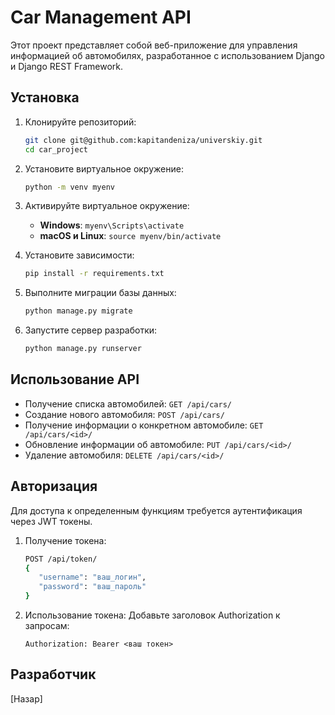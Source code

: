 
# Car Management API

Этот проект представляет собой веб-приложение для управления информацией об автомобилях, разработанное с использованием Django и Django REST Framework.

## Установка

1. Клонируйте репозиторий:
   ```bash
   git clone git@github.com:kapitandeniza/universkiy.git
   cd car_project
   ```

2. Установите виртуальное окружение:
   ```bash
   python -m venv myenv
   ```

3. Активируйте виртуальное окружение:
   - **Windows**: `myenv\Scripts\activate`
   - **macOS и Linux**: `source myenv/bin/activate`

4. Установите зависимости:
   ```bash
   pip install -r requirements.txt
   ```

5. Выполните миграции базы данных:
   ```bash
   python manage.py migrate
   ```

6. Запустите сервер разработки:
   ```bash
   python manage.py runserver
   ```

## Использование API

- Получение списка автомобилей: `GET /api/cars/`
- Создание нового автомобиля: `POST /api/cars/`
- Получение информации о конкретном автомобиле: `GET /api/cars/<id>/`
- Обновление информации об автомобиле: `PUT /api/cars/<id>/`
- Удаление автомобиля: `DELETE /api/cars/<id>/`

## Авторизация

Для доступа к определенным функциям требуется аутентификация через JWT токены.

1. Получение токена:
   ```bash
   POST /api/token/
   {
      "username": "ваш_логин",
      "password": "ваш_пароль"
   }
   ```

2. Использование токена:
   Добавьте заголовок Authorization к запросам:
   ```
   Authorization: Bearer <ваш токен>
   ```

## Разработчик

[Назар]
